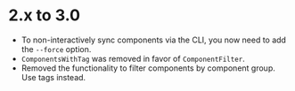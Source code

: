 2.x to 3.0
==========

- To non-interactively sync components via the CLI, you now need to add the `--force` option.
- `ComponentsWithTag` was removed in favor of `ComponentFilter`.
- Removed the functionality to filter components by component group. Use tags instead.
